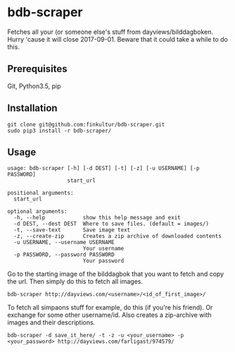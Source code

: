 # bdb-scraper
Fetches all your (or someone else's stuff from dayviews/bilddagboken.
Hurry 'cause it will close 2017-09-01.
Beware that it could take a while to do this.

## Prerequisites
Git, Python3.5, pip

## Installation
```
git clone git@github.com:finkultur/bdb-scraper.git
sudo pip3 install -r bdb-scraper/
```

## Usage
```
usage: bdb-scraper [-h] [-d DEST] [-t] [-z] [-u USERNAME] [-p PASSWORD]
                   start_url

positional arguments:
  start_url

optional arguments:
  -h, --help            show this help message and exit
  -d DEST, --dest DEST  Where to save files. (default = images/)
  -t, --save-text       Save image text
  -z, --create-zip      Creates a zip archive of downloaded contents
  -u USERNAME, --username USERNAME
                        Your username
  -p PASSWORD, --password PASSWORD
                        Your password
```

Go to the starting image of the bilddagbok that you want to fetch and copy the url.
Then simply do this to fetch all images.
```
bdb-scraper http://dayviews.com/<username>/<id_of_first_image>/
``` 
To fetch all simpaons stuff for example, do this (if you're his friend). Or exchange for some other
username/id. Also creates a zip-archive with images and their descriptions.
```
bdb-scraper -d save_it_here/ -t -z -u <your_username> -p <your_password> http://dayviews.com/farligast/974579/
```

